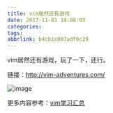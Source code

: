 ```yaml
---
title: vim居然还有游戏
date: 2017-11-01 18:08:03
categories:
tags:
abbrlink: b4cb1c007adf0c29
---
```


vim居然还有游戏，玩了一下，还行。

链接：http://vim-adventures.com/

![image](http://qiniu.wangjinle.com/20171101183023.png)

更多内容参考：[vim学习汇总](http://blog.wangjinle.com/posts/9a88772f17a949d5.html)
